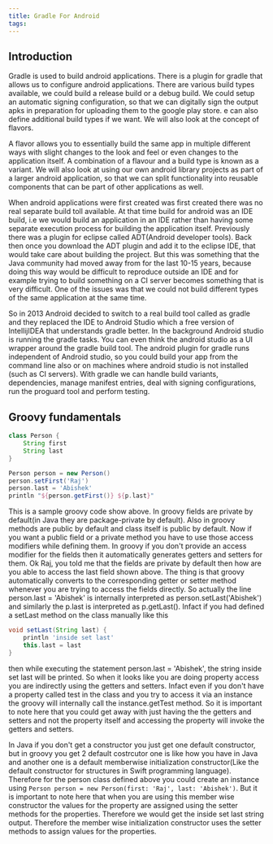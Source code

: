 ```yaml
---
title: Gradle For Android
tags:
---
```

## Introduction
Gradle is used to build android applications. There is a plugin for gradle that allows us to configure android applications. There are various build types available, we could build a release build or a debug build. We could setup an automatic signing configuration, so that we can digitally sign the output apks in preparation for uploading them to the google play store. e can also define additional build types if we want. We will also look at the concept of flavors.

A flavor allows you to essentially build the same app in multiple different ways with slight changes to the look and feel or even changes to the application itself. A combination of a flavour and a build type is known as a variant. We will also look at using our own android library projects as part of a larger android application, so that we can split functionality into reusable components that can be part of other applications as well.

<!-- more -->

When android applications were first created was first created there was no real separate build toll available. At that time build for android was an IDE build, i.e we would build an application in an IDE rather than having some separate execution process for building the application itself. Previously there was a plugin for eclipse called ADT(Android developer tools). Back then once you download the ADT plugin and add it to the eclipse IDE, that would take care about building the project. But this was something that the Java community had moved away from for the last 10-15 years, because doing this way would be difficult to reproduce outside an IDE and for example trying to build something on a CI server becomes something that is very difficult. One of the issues was that we could not build different types of the same application at the same time.

So in 2013 Android decided to switch to a real build tool called as gradle and they replaced the IDE to Android Studio which a free version of IntellijIDEA that understands gradle better. In the background Android studio is running the gradle tasks. You can even think the android studio as a UI wrapper around the gradle build tool. The android plugin for gradle runs independent of Android studio, so you could build your app from the command line also or on machines where android studio is not installed (such as CI servers). With gradle we can handle build variants, dependencies, manage manifest entries, deal with signing configurations, run the proguard tool and perform testing.

## Groovy fundamentals
```groovy
class Person {
	String first
	String last
}

Person person = new Person()
person.setFirst('Raj')
person.last = 'Abishek'
println "${person.getFirst()} ${p.last}"
```
This is a sample groovy code show above. In groovy fields are private by default(in Java they are package-private by default). Also in groovy methods are public by default and class itself is public by default. Now if you want a public field or a private method you have to use those access modifiers while defining them. In groovy if you don't provide an access modifier for the fields then it automatically generates getters and setters for them. Ok Raj, you told me that the fields are private by default then how are you able to access the last field shown above. The thing is that groovy automatically converts to the corresponding getter or setter method whenever you are trying to access the fields directly. So actually the line person.last = 'Abishek' is internally interpreted as person.setLast('Abishek') and similarly the p.last is interpreted as p.getLast(). Infact if you had defined a setLast method on the class manually like this
```groovy
void setLast(String last) {
	println 'inside set last'
	this.last = last
}
```
then while executing the statement person.last = 'Abishek', the string inside set last will be printed. So when it looks like you are doing property access you are indirectly using the getters and setters. Infact even if you don't have a property called test in the class and you try to access it via an instance the groovy will internally call the instance.getTest method. So it is important to note here that you could get away with just having the the getters and setters and not the property itself and accessing the property will invoke the getters and setters.

In Java if you don't get a constructor you just get one default constructor, but in groovy you get 2 default costrcutor one is like how you have in Java and another one is a default memberwise initialization constructor(Like the default constructor for structures in Swift programming language). Therefore for the person class defined above you could create an instance using `Person person = new Person(first: 'Raj', last: 'Abishek')`. But it is important to note here that when you are using this member wise constructor the values for the property are assigned using the setter methods for the properties. Therefore we would get the inside set last string output. Therefore the member wise initialization constructor uses the setter methods to assign values for the properties.